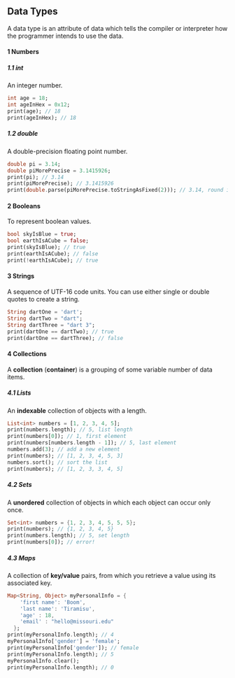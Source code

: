 ## Data Types

A data type is an attribute of data which tells the compiler or interpreter how the programmer intends to use the data.



#### 1 Numbers

##### 1.1 int

An integer number.

```dart
int age = 18;
int ageInHex = 0x12;
print(age); // 18
print(ageInHex); // 18
```

##### 1.2 double

A double-precision floating point number.

```dart
double pi = 3.14;
double piMorePrecise = 3.1415926;
print(pi); // 3.14
print(piMorePrecise); // 3.1415926
print(double.parse(piMorePrecise.toStringAsFixed(2))); // 3.14, round it to 2 decimal places
```



#### 2 Booleans

To represent boolean values.

``` dart
bool skyIsBlue = true;
bool earthIsACube = false;
print(skyIsBlue); // true
print(earthIsACube); // false
print(!earthIsACube); // true
```



#### 3 Strings

A sequence of UTF-16 code units. You can use either single or double quotes to create a string.

``` dart
String dartOne = 'dart';
String dartTwo = "dart";
String dartThree = "dart 3";
print(dartOne == dartTwo); // true
print(dartOne == dartThree); // false
```



#### 4 Collections

A **collection** (**container**) is a grouping of some variable number of data items.

##### 4.1 Lists

An **indexable** collection of objects with a length.

``` dart
List<int> numbers = [1, 2, 3, 4, 5];
print(numbers.length); // 5, list length
print(numbers[0]); // 1, first element 
print(numbers[numbers.length - 1]); // 5, last element
numbers.add(3); // add a new element
print(numbers); // [1, 2, 3, 4, 5, 3]
numbers.sort(); // sort the list 
print(numbers); // [1, 2, 3, 3, 4, 5]
```

##### 4.2 Sets

A **unordered** collection of objects in which each object can occur only once.

``` dart
Set<int> numbers = {1, 2, 3, 4, 5, 5, 5};
print(numbers); // {1, 2, 3, 4, 5}
print(numbers.length); // 5, set length
print(numbers[0]); // error!
```

##### 4.3 Maps

A collection of **key/value** pairs, from which you retrieve a value using its associated key.

``` dart
Map<String, Object> myPersonalInfo = {
    'first name': 'Boom', 
    'last name': 'Tiramisu',
    'age' : 18,
    'email' : "hello@missouri.edu"
  };
print(myPersonalInfo.length); // 4
myPersonalInfo['gender'] = 'female';
print(myPersonalInfo['gender']); // female
print(myPersonalInfo.length); // 5
myPersonalInfo.clear();
print(myPersonalInfo.length); // 0
```

